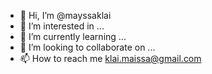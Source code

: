 - 👋 Hi, I’m @mayssaklai
- 👀 I’m interested in ... 
- 🌱 I’m currently learning ...
- 💞️ I’m looking to collaborate on ...
- 📫 How to reach me klai.maissa@gmail.com

<!---
mayssaklai/mayssaklai is a ✨ special ✨ repository because its `README.md` (this file) appears on your GitHub profile.
You can click the Preview link to take a look at your changes.
--->

